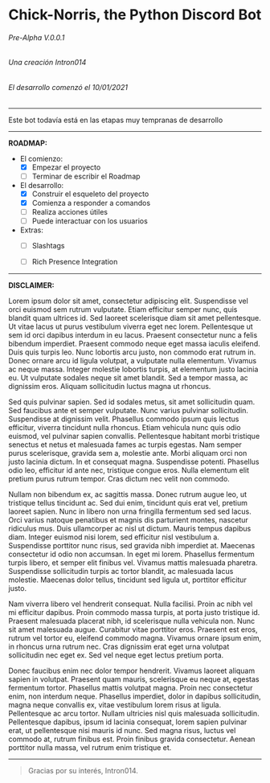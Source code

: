 # Chick-Norris, the Python Discord Bot
###### Pre-Alpha V.0.0.1
###### Una creación Intron014
###### El desarrollo comenzó el 10/01/2021

---

Este bot todavía está en las etapas muy tempranas de desarrollo

---

**ROADMAP:**

- El comienzo: 
    - [x] Empezar el proyecto
    - [ ] Terminar de escribir el Roadmap
- El desarrollo: 
    - [x] Construir el esqueleto del proyecto 
    - [x] Comienza a responder a comandos
    - [ ] Realiza acciones útiles
    - [ ] Puede interactuar con los usuarios
- Extras: 
    - [ ] Slashtags
    - [ ] Rich Presence Integration


---
**DISCLAIMER:**

Lorem ipsum dolor sit amet, consectetur adipiscing elit. Suspendisse vel orci euismod sem rutrum vulputate. Etiam efficitur semper nunc, quis blandit quam ultrices id. Sed laoreet scelerisque diam sit amet pellentesque. Ut vitae lacus ut purus vestibulum viverra eget nec lorem. Pellentesque ut sem id orci dapibus interdum in eu lacus. Praesent consectetur nunc a felis bibendum imperdiet. Praesent commodo neque eget massa iaculis eleifend. Duis quis turpis leo. Nunc lobortis arcu justo, non commodo erat rutrum in. Donec ornare arcu id ligula volutpat, a vulputate nulla elementum. Vivamus ac neque massa. Integer molestie lobortis turpis, at elementum justo lacinia eu. Ut vulputate sodales neque sit amet blandit. Sed a tempor massa, ac dignissim eros. Aliquam sollicitudin luctus magna ut rhoncus.

Sed quis pulvinar sapien. Sed id sodales metus, sit amet sollicitudin quam. Sed faucibus ante et semper vulputate. Nunc varius pulvinar sollicitudin. Suspendisse at dignissim velit. Phasellus commodo ipsum quis lectus efficitur, viverra tincidunt nulla rhoncus. Etiam vehicula nunc quis odio euismod, vel pulvinar sapien convallis. Pellentesque habitant morbi tristique senectus et netus et malesuada fames ac turpis egestas. Nam semper purus scelerisque, gravida sem a, molestie ante. Morbi aliquam orci non justo lacinia dictum. In et consequat magna. Suspendisse potenti. Phasellus odio leo, efficitur id ante nec, tristique congue eros. Nulla elementum elit pretium purus rutrum tempor. Cras dictum nec velit non commodo.

Nullam non bibendum ex, ac sagittis massa. Donec rutrum augue leo, ut tristique tellus tincidunt ac. Sed dui enim, tincidunt quis erat vel, pretium laoreet sapien. Nunc in libero non urna fringilla fermentum sed sed lacus. Orci varius natoque penatibus et magnis dis parturient montes, nascetur ridiculus mus. Duis ullamcorper ac nisl ut dictum. Mauris tempus dapibus diam. Integer euismod nisi lorem, sed efficitur nisl vestibulum a. Suspendisse porttitor nunc risus, sed gravida nibh imperdiet at. Maecenas consectetur id odio non accumsan. In eget mi lorem. Phasellus fermentum turpis libero, et semper elit finibus vel. Vivamus mattis malesuada pharetra. Suspendisse sollicitudin turpis ac tortor blandit, ac malesuada lacus molestie. Maecenas dolor tellus, tincidunt sed ligula ut, porttitor efficitur justo.

Nam viverra libero vel hendrerit consequat. Nulla facilisi. Proin ac nibh vel mi efficitur dapibus. Proin commodo massa turpis, at porta justo tristique id. Praesent malesuada placerat nibh, id scelerisque nulla vehicula non. Nunc sit amet malesuada augue. Curabitur vitae porttitor eros. Praesent est eros, rutrum vel tortor eu, eleifend commodo magna. Vivamus ornare ipsum enim, in rhoncus urna rutrum nec. Cras dignissim erat eget urna volutpat sollicitudin nec eget ex. Sed vel neque eget lectus pretium porta.

Donec faucibus enim nec dolor tempor hendrerit. Vivamus laoreet aliquam sapien in volutpat. Praesent quam mauris, scelerisque eu neque at, egestas fermentum tortor. Phasellus mattis volutpat magna. Proin nec consectetur enim, non interdum neque. Phasellus imperdiet, dolor in dapibus sollicitudin, magna neque convallis ex, vitae vestibulum lorem risus at ligula. Pellentesque ac arcu tortor. Nullam ultricies nisl quis malesuada sollicitudin. Pellentesque dapibus, ipsum id lacinia consequat, lorem sapien pulvinar erat, ut pellentesque nisi mauris id nunc. Sed magna risus, luctus vel commodo at, rutrum finibus est. Proin finibus gravida consectetur. Aenean porttitor nulla massa, vel rutrum enim tristique et.

---

> Gracias por su interés, 
> Intron014.